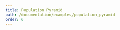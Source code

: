 ```yaml
---
title: Population Pyramid
path: /documentation/examples/population_pyramid
order: 6
---
```


<view-source name="PopulationPyramid" component="PopulationPyramid"></view-source>
